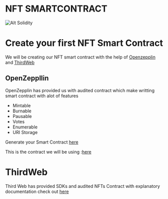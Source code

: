 # NFT SMARTCONTRACT 

![Alt Solidity](https://media1.tenor.com/images/0e6985fba936830bca17d8822e21415f/tenor.gif?itemid=27692442)

# Create your first NFT Smart Contract

We will be creating our NFT smart contract with the help of [Openzepplin](https://docs.openzeppelin.com/contracts/4.x/wizard) and [ThirdWeb](https://portal.thirdweb.com/)

## OpenZeppllin
OpenZepplin has provided us with audited contract which make writting smart contract with alot of features 
- Mintable
- Burnable
- Pausable
- Votes
- Enumerable
- URI Storage

Generate your Smart Contract [here](https://docs.openzeppelin.com/contracts/4.x/wizard)

This is the contract we will be using :[here]()

# ThirdWeb
Third Web has provided SDKs and audited NFTs Contract with explanatory documentation 
check out [here](https://blog.thirdweb.com/guides/signature-drop/)